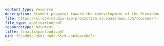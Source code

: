 ```yaml
---
content_type: resource
description: Student proposal toward the redevelopment of the Providence waterfront.
file: https://ol-ocw-studio-app-production.s3.amazonaws.com/courses/4-163j-urban-design-studio-providence-spring-2005/f52adb5d3861d49c65c9ea698ae86c5b_finallimpantoudi.pdf
file_type: application/pdf
resourcetype: Document
title: finallimpantoudi.pdf
uid: f52adb5d-3861-d49c-65c9-ea698ae86c5b
---
```

